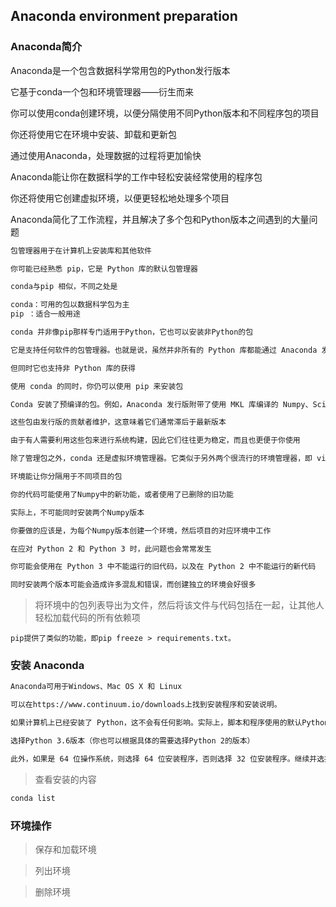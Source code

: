## Anaconda environment preparation

### Anaconda简介

Anaconda是一个包含数据科学常用包的Python发行版本

它基于conda一个包和环境管理器——衍生而来

你可以使用conda创建环境，以便分隔使用不同Python版本和不同程序包的项目

你还将使用它在环境中安装、卸载和更新包

通过使用Anaconda，处理数据的过程将更加愉快

Anaconda能让你在数据科学的工作中轻松安装经常使用的程序包

你还将使用它创建虚拟环境，以便更轻松地处理多个项目

Anaconda简化了工作流程，并且解决了多个包和Python版本之间遇到的大量问题

```bash
包管理器用于在计算机上安装库和其他软件

你可能已经熟悉 pip，它是 Python 库的默认包管理器

conda与pip 相似，不同之处是

conda：可用的包以数据科学包为主
pip ：适合一般用途

conda 并非像pip那样专门适用于Python，它也可以安装非Python的包

它是支持任何软件的包管理器。也就是说，虽然并非所有的 Python 库都能通过 Anaconda 发行版和 conda 获得

但同时它也支持非 Python 库的获得

使用 conda 的同时，你仍可以使用 pip 来安装包

Conda 安装了预编译的包。例如，Anaconda 发行版附带了使用 MKL 库编译的 Numpy、Scipy 和 Scikit-learn，从而加快了各种数学运算的速度

这些包由发行版的贡献者维护，这意味着它们通常滞后于最新版本

由于有人需要利用这些包来进行系统构建，因此它们往往更为稳定，而且也更便于你使用
```

```bash
除了管理包之外，conda 还是虚拟环境管理器。它类似于另外两个很流行的环境管理器，即 virtualenv和pyenv。

环境能让你分隔用于不同项目的包

你的代码可能使用了Numpy中的新功能，或者使用了已删除的旧功能

实际上，不可能同时安装两个Numpy版本

你要做的应该是，为每个Numpy版本创建一个环境，然后项目的对应环境中工作

在应对 Python 2 和 Python 3 时，此问题也会常常发生

你可能会使用在 Python 3 中不能运行的旧代码，以及在 Python 2 中不能运行的新代码

同时安装两个版本可能会造成许多混乱和错误，而创建独立的环境会好很多
```

>将环境中的包列表导出为文件，然后将该文件与代码包括在一起，让其他人轻松加载代码的所有依赖项

```
pip提供了类似的功能，即pip freeze > requirements.txt。
```

### 安装 Anaconda

```bash
Anaconda可用于Windows、Mac OS X 和 Linux

可以在https://www.continuum.io/downloads上找到安装程序和安装说明。
```

```bash
如果计算机上已经安装了 Python，这不会有任何影响。实际上，脚本和程序使用的默认Python是Anaconda附带的 Python。

选择Python 3.6版本（你也可以根据具体的需要选择Python 2的版本）

此外，如果是 64 位操作系统，则选择 64 位安装程序，否则选择 32 位安装程序。继续并选择合适的版本，然后安装它。之后，继续进行！
```

>查看安装的内容

```bash
conda list
```

### 环境操作

>保存和加载环境

>列出环境

>删除环境
